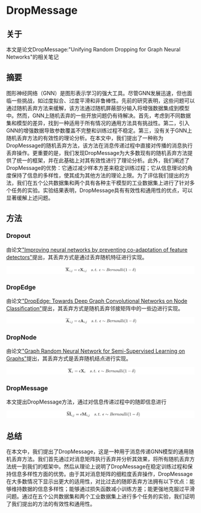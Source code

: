# DropMessage

## 关于

本文是论文DropMessage:"Unifying Random Dropping for Graph Neural Networks"的相关笔记

## 摘要

图形神经网络（GNN）是图形表示学习的强大工具。尽管GNN发展迅速，但也面临一些挑战，如过度拟合、过度平滑和非鲁棒性。先前的研究表明，这些问题可以通过随机丢弃方法来缓解，该方法通过随机屏蔽部分输入将增强数据集成到模型中。然而，GNN上随机丢弃的一些开放问题仍有待解决。首先，考虑到不同数据集和模型的差异，找到一种适用于所有情况的通用方法具有挑战性。第二，引入GNN的增强数据导致参数覆盖不完整和训练过程不稳定。第三，没有关于GNN上随机丢弃方法的有效性的理论分析。在本文中，我们提出了一种称为DropMessage的随机丢弃方法，该方法在消息传递过程中直接对传播的消息执行丢弃操作。更重要的是，我们发现DropMessage为大多数现有的随机丢弃方法提供了统一的框架，并在此基础上对其有效性进行了理论分析。此外，我们阐述了DropMessage的优势：它通过减少样本方差来稳定训练过程；它从信息理论的角度保持了信息的多样性，使其成为其他方法的理论上限。为了评估我们提出的方法，我们在五个公共数据集和两个具有各种主干模型的工业数据集上进行了针对多个任务的实验。实验结果表明，DropMessage具有有效性和通用性的优点，可以显著缓解上述问题。

## 方法

### Dropout

由论文["Improving neural networks by preventing co-adaptation of feature detectors"](https://arxiv.org/abs/1207.0580)提出，其丢弃方式是通过丢弃随机特征进行实现。

![figure](./pic/formula1.jpg)

### DropEdge

由论文["DropEdge: Towards Deep Graph Convolutional Networks on Node Classification"](https://arxiv.org/abs/1907.10903)提出，其丢弃方式是随机丢弃邻接矩阵中的一些边进行实现。

![figure](./pic/formula2.jpg)

### DropNode

由论文["Graph Random Neural Network for Semi-Supervised Learning on Graphs"](https://arxiv.org/abs/2005.11079)提出，其丢弃方式是丢弃随机结点进行实现。

![figure](./pic/formula3.jpg)

### DropMessage
本文提出DropMessage方法，通过对信息传递过程中的随即信息进行

![figure](./pic/formula4.jpg)

## 总结

在本文中，我们提出了DropMessage，这是一种用于消息传递GNN模型的通用随机丢弃方法。我们首先通过对消息矩阵执行丢弃并分析其效果，将所有随机丢弃方法统一到我们的框架中。然后从理论上说明了DropMessage在稳定训练过程和保持信息多样性方面的优势。由于其对消息矩阵的细粒度丢弃操作，DropMessage在大多数情况下显示出更大的适用性，对比过去的随即丢弃方法拥有以下优点：能够维持数据的信息多样性；能够通过损失函数减小训练方差；能更强地克服过平滑问题。通过在五个公共数据集和两个工业数据集上进行多个任务的实验，我们证明了我们提出的方法的有效性和通用性。